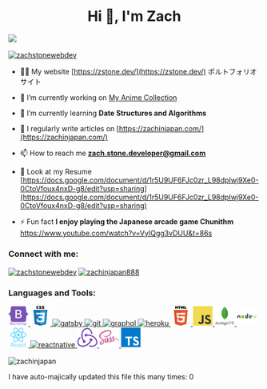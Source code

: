 <h1 align="center">Hi 👋, I'm Zach</h1>

<p align="left"> <a href="https://github.com/ryo-ma/github-profile-trophy"><img src="https://github-profile-trophy.vercel.app/?username=ZacharyTStone"  /></a> </p>

<p align="left"> <a href="https://twitter.com/zachstonewebdev" target="blank"><img src="https://img.shields.io/twitter/follow/zachstonewebdev?logo=twitter&style=for-the-badge" alt="zachstonewebdev" /></a> </p>

-  👨‍💻 My website [https://zstone.dev/](https://zstone.dev/) ポルトフォリオサイト

- 🔭 I’m currently working on [My Anime Collection](https://github.com/ZacharyTStone/My-Anime-Collection)

- 🌱 I’m currently learning **Date Structures and Algorithms**


- 📝 I regularly write articles on [https://zachinjapan.com/](https://zachinjapan.com/)

- 📫 How to reach me **zach.stone.developer@gmail.com**

- 📄 Look at my Resume [https://docs.google.com/document/d/1r5U9UF6FJc0zr_L98dpIwj9Xe0-0CtoVfoux4nxD-g8/edit?usp=sharing](https://docs.google.com/document/d/1r5U9UF6FJc0zr_L98dpIwj9Xe0-0CtoVfoux4nxD-g8/edit?usp=sharing)

- ⚡ Fun fact **I enjoy playing the Japanese arcade game Chunithm** https://www.youtube.com/watch?v=VyIQgg3vDUU&t=86s

<h3 align="left">Connect with me:</h3>
<p align="left">
<a href="https://twitter.com/zachstonewebdev" target="blank"><img align="center" src="https://raw.githubusercontent.com/rahuldkjain/github-profile-readme-generator/master/src/images/icons/Social/twitter.svg" alt="zachstonewebdev" height="30" width="40" /></a>
<a href="https://linkedin.com/in/zachinjapan888" target="blank"><img align="center" src="https://raw.githubusercontent.com/rahuldkjain/github-profile-readme-generator/master/src/images/icons/Social/linked-in-alt.svg" alt="zachinjapan888" height="30" width="40" /></a>
</p>

<h3 align="left">Languages and Tools:</h3>
<p align="left"> <a href="https://getbootstrap.com" target="_blank" rel="noreferrer"> <img src="https://raw.githubusercontent.com/devicons/devicon/master/icons/bootstrap/bootstrap-plain-wordmark.svg" alt="bootstrap" width="40" height="40"/> </a> <a href="https://www.w3schools.com/css/" target="_blank" rel="noreferrer"> <img src="https://raw.githubusercontent.com/devicons/devicon/master/icons/css3/css3-original-wordmark.svg" alt="css3" width="40" height="40"/> </a> <a href="https://www.gatsbyjs.com/" target="_blank" rel="noreferrer"> <img src="https://www.vectorlogo.zone/logos/gatsbyjs/gatsbyjs-icon.svg" alt="gatsby" width="40" height="40"/> </a> <a href="https://git-scm.com/" target="_blank" rel="noreferrer"> <img src="https://www.vectorlogo.zone/logos/git-scm/git-scm-icon.svg" alt="git" width="40" height="40"/> </a> <a href="https://graphql.org" target="_blank" rel="noreferrer"> <img src="https://www.vectorlogo.zone/logos/graphql/graphql-icon.svg" alt="graphql" width="40" height="40"/> </a> <a href="https://heroku.com" target="_blank" rel="noreferrer"> <img src="https://www.vectorlogo.zone/logos/heroku/heroku-icon.svg" alt="heroku" width="40" height="40"/> </a> <a href="https://www.w3.org/html/" target="_blank" rel="noreferrer"> <img src="https://raw.githubusercontent.com/devicons/devicon/master/icons/html5/html5-original-wordmark.svg" alt="html5" width="40" height="40"/> </a> <a href="https://developer.mozilla.org/en-US/docs/Web/JavaScript" target="_blank" rel="noreferrer"> <img src="https://raw.githubusercontent.com/devicons/devicon/master/icons/javascript/javascript-original.svg" alt="javascript" width="40" height="40"/> </a> <a href="https://www.mongodb.com/" target="_blank" rel="noreferrer"> <img src="https://raw.githubusercontent.com/devicons/devicon/master/icons/mongodb/mongodb-original-wordmark.svg" alt="mongodb" width="40" height="40"/> </a> <a href="https://nodejs.org" target="_blank" rel="noreferrer"> <img src="https://raw.githubusercontent.com/devicons/devicon/master/icons/nodejs/nodejs-original-wordmark.svg" alt="nodejs" width="40" height="40"/> </a> <a href="https://reactjs.org/" target="_blank" rel="noreferrer"> <img src="https://raw.githubusercontent.com/devicons/devicon/master/icons/react/react-original-wordmark.svg" alt="react" width="40" height="40"/> </a> <a href="https://reactnative.dev/" target="_blank" rel="noreferrer"> <img src="https://reactnative.dev/img/header_logo.svg" alt="reactnative" width="40" height="40"/> </a> <a href="https://redux.js.org" target="_blank" rel="noreferrer"> <img src="https://raw.githubusercontent.com/devicons/devicon/master/icons/redux/redux-original.svg" alt="redux" width="40" height="40"/> </a> <a href="https://sass-lang.com" target="_blank" rel="noreferrer"> <img src="https://raw.githubusercontent.com/devicons/devicon/master/icons/sass/sass-original.svg" alt="sass" width="40" height="40"/> </a> <a href="https://www.typescriptlang.org/" target="_blank" rel="noreferrer"> <img src="https://raw.githubusercontent.com/devicons/devicon/master/icons/typescript/typescript-original.svg" alt="typescript" width="40" height="40"/> </a> </p>

<!-- 
<p><img align="left" src="https://github-readme-stats.vercel.app/api/top-langs?username=ZacharyTStone&show_icons=true&locale=en&layout=compact"  /></p> -->
<!-- 
<p>&nbsp;<img align="center" src="https://github-readme-stats.vercel.app/api?username=ZacharyTStone&show_icons=true&locale=en"  /></p>-->

<p><img align="center" src="https://github-readme-streak-stats.herokuapp.com/?user=ZacharyTStone&" alt="zachinjapan" /></p>
I have auto-majically updated this file this many times: 0
